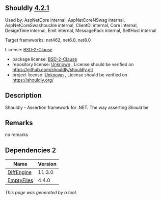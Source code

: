 Shouldly [4.2.1](https://www.nuget.org/packages/Shouldly/4.2.1)
--------------------

Used by: AspNetCore internal, AspNetCoreNSwag internal, AspNetCoreSwashbuckle internal, ClientDI internal, Core internal, DesignTime internal, Emit internal, MessagePack internal, SelfHost internal

Target frameworks: net462, net6.0, net8.0

License: [BSD-2-Clause](../../../../licenses/bsd-2-clause) 

- package license: [BSD-2-Clause](https://licenses.nuget.org/BSD-2-Clause) 
- repository license: [Unknown](https://github.com/shouldly/shouldly.git) , License should be verified on https://github.com/shouldly/shouldly.git
- project license: [Unknown](https://shouldly.org/) , License should be verified on https://shouldly.org/

Description
-----------
Shouldly - Assertion framework for .NET. The way asserting *Should* be

Remarks
-----------
no remarks


Dependencies 2
-----------

|Name|Version|
|----------|:----|
|[DiffEngine](../../../../packages/nuget.org/diffengine/11.3.0)|11.3.0|
|[EmptyFiles](../../../../packages/nuget.org/emptyfiles/4.4.0)|4.4.0|

*This page was generated by a tool.*